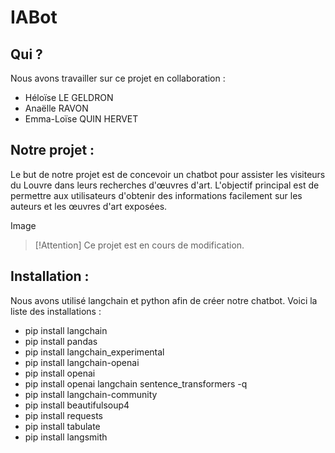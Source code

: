 # IABot

## Qui ? 
Nous avons travailler sur ce projet en collaboration : 
* Héloïse LE GELDRON
* Anaëlle RAVON
* Emma-Loïse QUIN HERVET

## Notre projet : 
Le but de notre projet est de concevoir un chatbot pour assister les visiteurs du Louvre dans leurs recherches d'œuvres d'art. L'objectif principal est de permettre aux utilisateurs d'obtenir des informations facilement sur les auteurs et les œuvres d'art exposées.

Image 

> [!Attention]
> Ce projet est en cours de modification.

## Installation : 
Nous avons utilisé langchain et python afin de créer notre chatbot. 
Voici la liste des installations : 
* pip install langchain
* pip install pandas
* pip install langchain_experimental
* pip install langchain-openai
* pip install openai
* pip install openai langchain sentence_transformers -q
* pip install langchain-community
* pip install beautifulsoup4
* pip install requests
* pip install tabulate
* pip install langsmith